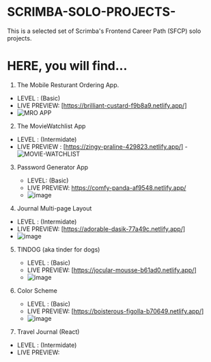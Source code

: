 # SCRIMBA-SOLO-PROJECTS-
This is a selected set of Scrimba's Frontend Career Path (SFCP) solo projects.


# HERE, you will find...

1. The Mobile Resturant Ordering App.
 - LEVEL : (Basic)
 - LIVE PREVIEW: [https://brilliant-custard-f9b8a9.netlify.app/]
 - ![MRO APP](https://user-images.githubusercontent.com/95982650/213229670-d5de3553-90d1-488e-8abe-a173ca9a94d5.png)
 
 
 
 2. The MovieWatchlist App
   - LEVEL : (Intermidate)
   - LIVE PREVIEW : [https://zingy-praline-429823.netlify.app/]
   -![MOVIE-WATCHLIST](https://user-images.githubusercontent.com/95982650/213233262-4ca757af-ecd6-44a7-9a56-81da9f112281.png)
   
   
 3. Password Generator App
    - LEVEL: (Basic)
    - LIVE PREVIEW: https://comfy-panda-af9548.netlify.app/
    - ![image](https://user-images.githubusercontent.com/95982650/213235324-8536ba86-35c7-4926-98bf-05e474d7f0a3.png) 
    
 4. Journal Multi-page Layout
   - LEVEL : (Intermidate)
   - LIVE PREVIEW: [https://adorable-dasik-77a49c.netlify.app/]
   - ![image](https://user-images.githubusercontent.com/95982650/213241743-4f682cee-3e02-4b53-b898-7ef8b35cf6e3.png)

5. TINDOG (aka tinder for dogs)
    - LEVEL : (Basic)
    - LIVE PREVIEW: [https://jocular-mousse-b61ad0.netlify.app/]
    - ![image](https://user-images.githubusercontent.com/95982650/213242437-07fa168a-aa55-4a37-ab7b-15200d6f1297.png)

6. Color Scheme
   - LEVEL : (Basic)
   - LIVE PREVIEW: [https://boisterous-figolla-b70649.netlify.app/]
   - ![image](https://user-images.githubusercontent.com/95982650/213243690-fe158d88-fdab-4240-bc25-7b6944067677.png)


7. Travel Journal (React)
  - LEVEL : (Intermidate)
  - LIVE PREVIEW: 



